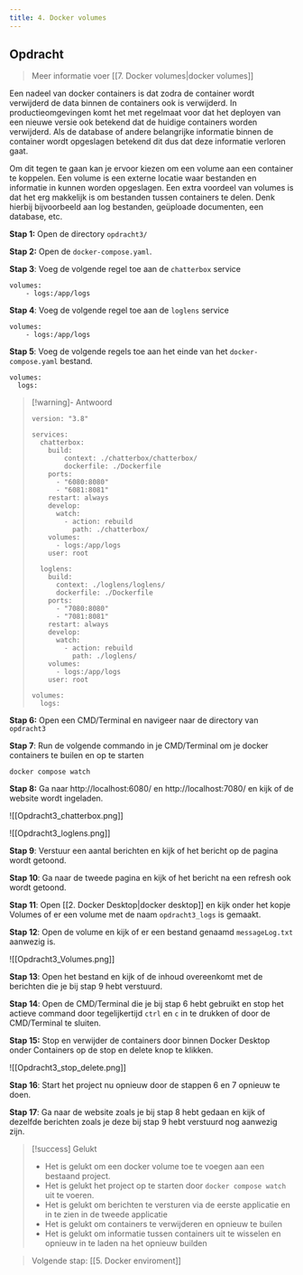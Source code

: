 ```yaml
---
title: 4. Docker volumes
---
```

## Opdracht
> Meer informatie voer [[7. Docker volumes|docker volumes]]

Een nadeel van docker containers is dat zodra de container wordt verwijderd de data binnen de containers ook is verwijderd. In productieomgevingen komt het met regelmaat voor dat het deployen van een nieuwe versie ook betekend dat de huidige containers worden verwijderd. Als de database of andere belangrijke informatie binnen de container wordt opgeslagen betekend dit dus dat deze informatie verloren gaat.

Om dit tegen te gaan kan je ervoor kiezen om een volume aan een container te koppelen. Een volume is een externe locatie waar bestanden en informatie in kunnen worden opgeslagen. Een extra voordeel van volumes is dat het erg makkelijk is om bestanden tussen containers te delen. Denk hierbij bijvoorbeeld aan log bestanden, geüploade documenten, een database, etc.

**Stap 1:** Open de directory `opdracht3/`

**Stap 2:** Open de `docker-compose.yaml`.

**Stap 3**: Voeg de volgende regel toe aan de `chatterbox` service
```
volumes:
	- logs:/app/logs
```

**Stap 4**: Voeg de volgende regel toe aan de `loglens` service
```
volumes:
	- logs:/app/logs
```

**Stap 5**: Voeg de volgende regels toe aan het einde van het `docker-compose.yaml` bestand.
```
volumes:
  logs:
```

> [!warning]- Antwoord
> ```
> version: "3.8"
> 
> services:
>   chatterbox:
>     build:
>         context: ./chatterbox/chatterbox/
>         dockerfile: ./Dockerfile
>     ports:
>       - "6080:8080"
>       - "6081:8081"
>     restart: always
>     develop:
>       watch:
>         - action: rebuild
>           path: ./chatterbox/
>     volumes:
>       - logs:/app/logs
>     user: root
> 
>   loglens:
>     build:
>       context: ./loglens/loglens/
>       dockerfile: ./Dockerfile
>     ports:
>       - "7080:8080"
>       - "7081:8081"
>     restart: always
>     develop:
>       watch:
>         - action: rebuild
>           path: ./loglens/
>     volumes:
>       - logs:/app/logs
>     user: root
> 
> volumes:
>   logs: 
> ```

**Stap 6:** Open een CMD/Terminal en navigeer naar de directory van `opdracht3`

**Stap 7**: Run de volgende commando in je CMD/Terminal om je docker containers te builen en op te starten
```
docker compose watch
```

**Stap 8:** Ga naar http://localhost:6080/ en http://localhost:7080/ en kijk of de website wordt ingeladen.

![[Opdracht3_chatterbox.png]]

![[Opdracht3_loglens.png]]

**Stap 9**: Verstuur een aantal berichten en kijk of het bericht op de pagina wordt getoond.

**Stap 10**: Ga naar de tweede pagina en kijk of het bericht na een refresh ook wordt getoond.

**Stap 11**: Open [[2. Docker Desktop|docker desktop]] en kijk onder het kopje Volumes of er een volume met de naam `opdracht3_logs` is gemaakt. 

**Stap 12**: Open de volume en kijk of er een bestand genaamd `messageLog.txt` aanwezig is.

![[Opdracht3_Volumes.png]]

**Stap 13**: Open het bestand en kijk of de inhoud overeenkomt met de berichten die je bij stap 9 hebt verstuurd.

**Stap 14**: Open de CMD/Terminal die je bij stap 6 hebt gebruikt en stop het actieve command door tegelijkertijd `ctrl` en `c` in te drukken of door de CMD/Terminal te sluiten.

**Stap 15:** Stop en verwijder de containers door binnen Docker Desktop onder Containers op de stop en delete knop te klikken.

![[Opdracht3_stop_delete.png]]

**Stap 16**: Start het project nu opnieuw door de stappen 6 en 7 opnieuw te doen.

**Stap 17**: Ga naar de website zoals je bij stap 8 hebt gedaan en kijk of dezelfde berichten zoals je deze bij stap 9 hebt verstuurd nog aanwezig zijn.

> [!success] Gelukt
> - Het is gelukt om een docker volume toe te voegen aan een bestaand project.
> - Het is gelukt het project op te starten door `docker compose watch` uit te voeren.
> - Het is gelukt om berichten te versturen via de eerste applicatie en in te zien in de tweede applicatie
> - Het is gelukt om containers te verwijderen en opnieuw te builen
> - Het is gelukt om informatie tussen containers uit te wisselen en opnieuw in te laden na het opnieuw builden

> Volgende stap: [[5. Docker enviroment]]